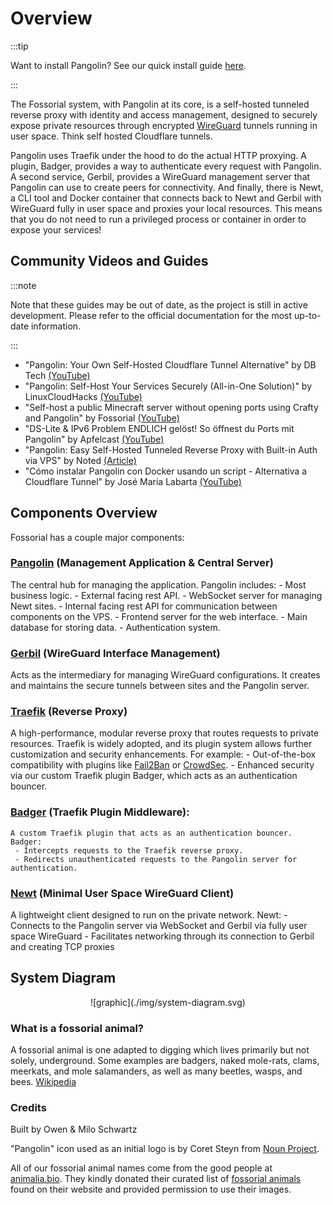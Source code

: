 # Overview

:::tip

Want to install Pangolin? See our quick install guide [here](https://docs.fossorial.io/Getting%20Started/quick-install).

:::

The Fossorial system, with Pangolin at its core, is a self-hosted tunneled reverse proxy with identity and access management, designed to securely expose private resources through encrypted [WireGuard](https://www.WireGuard.com/) tunnels running in user space. Think self hosted Cloudflare tunnels.

Pangolin uses Traefik under the hood to do the actual HTTP proxying. A plugin, Badger, provides a way to authenticate every request with Pangolin. A second service, Gerbil, provides a WireGuard management server that Pangolin can use to create peers for connectivity. And finally, there is Newt, a CLI tool and Docker container that connects back to Newt and Gerbil with WireGuard fully in user space and proxies your local resources. This means that you do not need to run a privileged process or container in order to expose your services!

## Community Videos and Guides

:::note

Note that these guides may be out of date, as the project is still in active development. Please refer to the official documentation for the most up-to-date information.

:::

- "Pangolin: Your Own Self-Hosted Cloudflare Tunnel Alternative" by DB Tech [(YouTube)](https://youtu.be/a-a-Xk1hXBQ?si=wbppkYJ3Skt3efXp)
- "Pangolin: Self-Host Your Services Securely (All-in-One Solution)" by LinuxCloudHacks [(YouTube)](https://www.youtube.com/watch?v=I3fhhwptHzc&t)
- "Self-host a public Minecraft server without opening ports using Crafty and Pangolin" by Fossorial [(YouTube)](https://youtu.be/acWB5wQQoOE?si=YsrCPYTz6JpLCDjW)
- "DS-Lite & IPv6 Problem ENDLICH gelöst! So öffnest du Ports mit Pangolin" by Apfelcast [(YouTube)](https://youtu.be/z3Ao9CWH0GU?si=HJHyYFaROlijVmzO)
- "Pangolin: Easy Self-Hosted Tunneled Reverse Proxy with Built-in Auth via VPS" by Noted [(Article)](https://noted.lol/pangolin/)
- "Cómo instalar Pangolin con Docker usando un script - Alternativa a Cloudflare Tunnel" by José Maria Labarta [(YouTube)](https://www.youtube.com/watch?v=i9AmiJPjqUQ)

## Components Overview

Fossorial has a couple major components:

### [**Pangolin**](https://github.com/fosrl/pangolin) (Management Application & Central Server)

The central hub for managing the application. Pangolin includes: - Most business logic. - External facing rest API. - WebSocket server for managing Newt sites. - Internal facing rest API for communication between components on the VPS. - Frontend server for the web interface. - Main database for storing data. - Authentication system.

### [**Gerbil**](https://github.com/fosrl/gerbil) (WireGuard Interface Management)

Acts as the intermediary for managing WireGuard configurations. It creates and maintains the secure tunnels between sites and the Pangolin server.

### [**Traefik**](https://github.com/traefik/traefik) (Reverse Proxy)

A high-performance, modular reverse proxy that routes requests to private resources. Traefik is widely adopted, and its plugin system allows further customization and security enhancements. For example: - Out-of-the-box compatibility with plugins like [Fail2Ban](https://plugins.traefik.io/plugins/628c9ebcffc0cd18356a979f/fail2-ban) or [CrowdSec](https://plugins.traefik.io/plugins/6335346ca4caa9ddeffda116/crowdsec-bouncer-traefik-plugin). - Enhanced security via our custom Traefik plugin Badger, which acts as an authentication bouncer.

### [**Badger**](https://github.com/fosrl/badger) (Traefik Plugin Middleware):

    A custom Traefik plugin that acts as an authentication bouncer. Badger:
     - Intercepts requests to the Traefik reverse proxy.
     - Redirects unauthenticated requests to the Pangolin server for authentication.

### [**Newt**](https://github.com/fosrl/newt) (Minimal User Space WireGuard Client)

A lightweight client designed to run on the private network. Newt: - Connects to the Pangolin server via WebSocket and Gerbil via fully user space WireGuard - Facilitates networking through its connection to Gerbil and creating TCP proxies

## System Diagram

<p align="center">
    ![graphic](./img/system-diagram.svg)
</p>

### What is a fossorial animal?

A fossorial animal is one adapted to digging which lives primarily but not solely, underground. Some examples are badgers, naked mole-rats, clams, meerkats, and mole salamanders, as well as many beetles, wasps, and bees. [Wikipedia](https://en.wikipedia.org/wiki/Fossorial)

### Credits

Built by Owen & Milo Schwartz

"Pangolin" icon used as an initial logo is by Coret Steyn from [Noun Project](https://thenounproject.com/icon/pangolin-1798092/).

All of our fossorial animal names come from the good people at [animalia.bio](https://animalia.bio). They kindly donated their curated list of [fossorial animals](https://animalia.bio/fossorial-animals) found on their website and provided permission to use their images.
